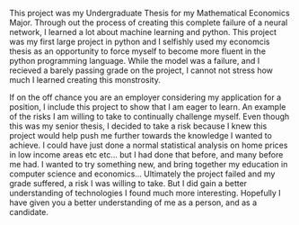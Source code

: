 This project was my Undergraduate Thesis for my Mathematical Economics Major. Through out the process of creating this complete failure of a neural network, I learned a lot about machine learning and python. This project was my first large project in python and I selfishly used my economcis thesis as an opportunity to force myself to become more fluent in the python programming language. While the model was a failure, and I recieved a barely passing grade on the project, I cannot not stress how much I learned creating this monstrosity. 

If on the off chance you are an employer considering my application for a position, I include this project to show that I am eager to learn. An example of the risks I am willing to take to continually challenge myself. Even though this was my senior thesis, I decided to take a risk because I knew this project would help push me further towards the knowledge I wanted to achieve. I could have just done a normal statistical analysis on home prices in low income areas etc etc... but I had done that before, and many before me had. I wanted to try something new, and bring together my education in computer science and economics... Ultimately the project failed and my grade suffered, a risk I was willing to take. But I did gain a better understanding of technologies I found much more interesting. Hopefully I have given you a better understanding of me as a person, and as a candidate.
